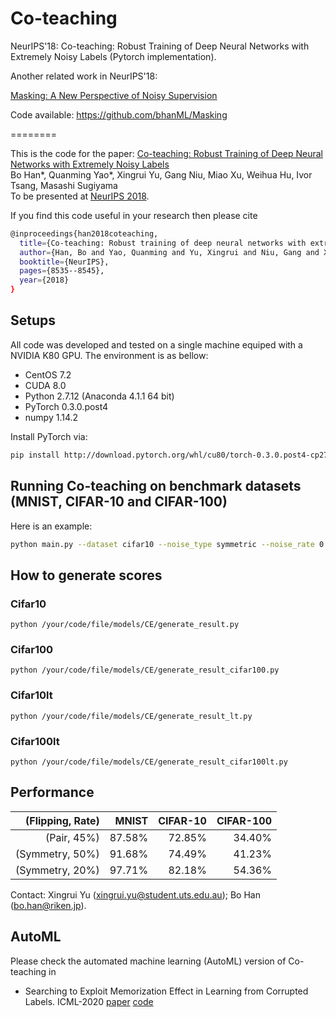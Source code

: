 # Co-teaching 
NeurIPS'18: Co-teaching: Robust Training of Deep Neural Networks with Extremely Noisy Labels (Pytorch implementation).

Another related work in NeurIPS'18: 

[Masking: A New Perspective of Noisy Supervision](https://arxiv.org/abs/1805.08193)

Code available: https://github.com/bhanML/Masking

========

This is the code for the paper:
[Co-teaching: Robust Training of Deep Neural Networks with Extremely Noisy Labels](https://arxiv.org/abs/1804.06872)  
Bo Han*, Quanming Yao*, Xingrui Yu, Gang Niu, Miao Xu, Weihua Hu, Ivor Tsang, Masashi Sugiyama  
To be presented at [NeurIPS 2018](https://nips.cc/Conferences/2018/).  

If you find this code useful in your research then please cite  
```bash
@inproceedings{han2018coteaching,
  title={Co-teaching: Robust training of deep neural networks with extremely noisy labels},
  author={Han, Bo and Yao, Quanming and Yu, Xingrui and Niu, Gang and Xu, Miao and Hu, Weihua and Tsang, Ivor and Sugiyama, Masashi},
  booktitle={NeurIPS},
  pages={8535--8545},
  year={2018}
}
```  

## Setups
All code was developed and tested on a single machine equiped with a NVIDIA K80 GPU. The environment is as bellow:  

- CentOS 7.2
- CUDA 8.0
- Python 2.7.12 (Anaconda 4.1.1 64 bit)
- PyTorch 0.3.0.post4
- numpy 1.14.2

Install PyTorch via:
```bash
pip install http://download.pytorch.org/whl/cu80/torch-0.3.0.post4-cp27-cp27mu-linux_x86_64.whl
```

## Running Co-teaching on benchmark datasets (MNIST, CIFAR-10 and CIFAR-100)
Here is an example: 

```bash
python main.py --dataset cifar10 --noise_type symmetric --noise_rate 0.5 
```

<h2>How to generate scores</h2>

<h3>Cifar10</h3>

<pre><code>python /your/code/file/models/CE/generate_result.py
</code></pre>

<h3>Cifar100</h3>

<pre><code>python /your/code/file/models/CE/generate_result_cifar100.py
</code></pre>

<h3>Cifar10lt</h3>

<pre><code>python /your/code/file/models/CE/generate_result_lt.py
</code></pre>

<h3>Cifar100lt</h3>

<pre><code>python /your/code/file/models/CE/generate_result_cifar100lt.py
</code></pre>

## Performance

| (Flipping, Rate) | MNIST  | CIFAR-10 | CIFAR-100 |
| ---------------: | -----: | -------: | --------: |
| (Pair, 45%)      | 87.58% | 72.85%   | 34.40%    |
| (Symmetry, 50%)  | 91.68% | 74.49%   | 41.23%    |
| (Symmetry, 20%)  | 97.71% | 82.18%   | 54.36%    |

Contact: Xingrui Yu (xingrui.yu@student.uts.edu.au); Bo Han (bo.han@riken.jp).

## AutoML
Please check the automated machine learning (AutoML) version of Co-teaching in
- Searching to Exploit Memorization Effect in Learning from Corrupted Labels. ICML-2020 [paper](https://arxiv.org/abs/1911.02377) [code](https://github.com/AutoML-4Paradigm/S2E)
